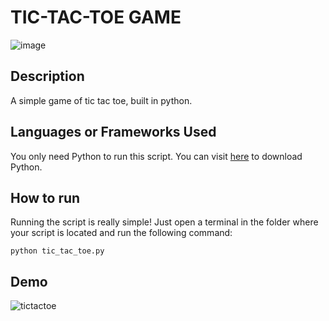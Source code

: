 # TIC-TAC-TOE GAME

![image](https://user-images.githubusercontent.com/128680209/227755464-480cd275-cfd5-4ed8-b6fd-8fd03cddaf54.png)


## Description

A simple game of tic tac toe, built in python.

## Languages or Frameworks Used

You only need Python to run this script. You can visit [here](https://www.python.org/downloads/) to download Python.

## How to run

Running the script is really simple! Just open a terminal in the folder where your script is located and run the following command:

```
python tic_tac_toe.py

```

## Demo

![tictactoe](https://user-images.githubusercontent.com/128680209/227755476-8fd51a2a-df2d-43af-9bb0-f3909121cbfd.gif)
